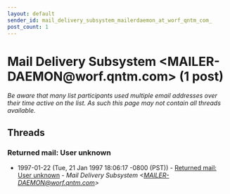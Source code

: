 ```yaml
---
layout: default
sender_id: mail_delivery_subsystem_mailerdaemon_at_worf_qntm_com_
post_count: 1
---
```


# Mail Delivery Subsystem <MAILER-DAEMON<span>@</span>worf.qntm.com> (1 post)

_Be aware that many list participants used multiple email addresses over their time active on the list. As such this page may not contain all threads available._

## Threads

### Returned mail: User unknown
+ 1997-01-22 (Tue, 21 Jan 1997 18:06:17 -0800 (PST)) - [Returned mail: User unknown](/archive/1997/01/cb97a0bf9c52f4090e0b00e42f3359e2f725be977d81ab074d0a88c500df7949) - _Mail Delivery Subsystem \<MAILER-DAEMON@worf.qntm.com\>_

